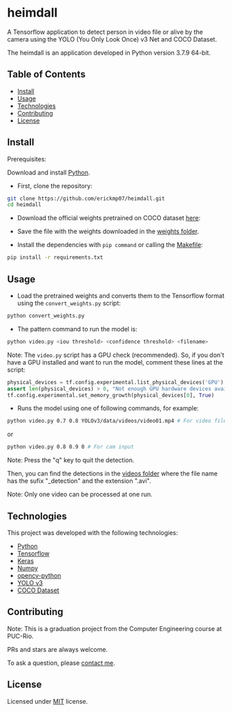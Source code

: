 # heimdall

A Tensorflow application to detect person in video file or alive by the camera using the YOLO (You Only Look Once) v3 Net and COCO Dataset.

The heimdall is an application developed in Python version 3.7.9 64-bit.

## Table of Contents

- [Install](#install)
- [Usage](#usage)
- [Technologies](#technologies)
- [Contributing](#contributing)
- [License](#license)

## Install

Prerequisites:

Download and install [Python](https://www.python.org/downloads/).

- First, clone the repository:
```bash
git clone https://github.com/erickmp07/heimdall.git
cd heimdall
```

- Download the official weights pretrained on COCO dataset [here](https://pjreddie.com/media/files/yolov3.weights):

- Save the file with the weights downloaded in the [weights folder](YOLOv3/weights).

- Install the dependencies with `pip command` or calling the [Makefile](Makefile):
```bash
pip install -r requirements.txt
```

## Usage

- Load the pretrained weights and converts them to the Tensorflow format using the `convert_weights.py` script:
```bash
python convert_weights.py
```

- The pattern command to run the model is:
```bash
python video.py <iou threshold> <confidence threshold> <filename>
```

Note: The `video.py` script has a GPU check (recommended). So, if you don't have a GPU installed and want to run the model, comment these lines at the script:
```python
physical_devices = tf.config.experimental.list_physical_devices('GPU')
assert len(physical_devices) > 0, "Not enough GPU hardware devices available"
tf.config.experimental.set_memory_growth(physical_devices[0], True)
```

- Runs the model using one of following commands, for example:
```bash
python video.py 0.7 0.8 YOLOv3/data/videos/video01.mp4 # For video file input
```

or

```bash
python video.py 0.8 0.9 0 # For cam input
```

Note: Press the "q" key to quit the detection.

Then, you can find the detections in the [videos folder](YOLOv3/data/videos) where the file name has the sufix "_detection" and the extension ".avi".

Note: Only one video can be processed at one run.

## Technologies

This project was developed with the following technologies:

- [Python](https://www.python.org/)
- [Tensorflow](https://www.tensorflow.org/)
- [Keras](https://keras.io/)
- [Numpy](https://numpy.org/)
- [opencv-python](https://github.com/opencv/opencv-python)
- [YOLO v3](https://pjreddie.com/darknet/yolo/)
- [COCO Dataset](https://cocodataset.org/)

## Contributing

Note: This is a graduation project from the Computer Engineering course at PUC-Rio.

PRs and stars are always welcome.

To ask a question, please [contact me](mailto:erimacedo_92@hotmail.com).

## License

Licensed under [MIT](LICENSE) license.
